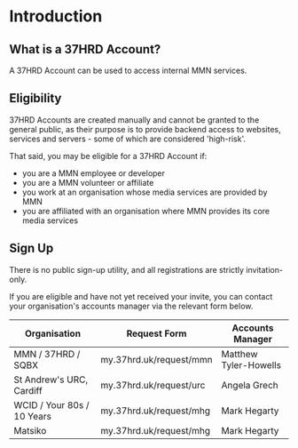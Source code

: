 # Introduction

## What is a 37HRD Account?
A 37HRD Account can be used to access internal MMN services.

## Eligibility
37HRD Accounts are created manually and cannot be granted to the general public, as their purpose is to provide backend access to websites, services and servers - some of which are considered 'high-risk'.

That said, you may be eligible for a 37HRD Account if:
- you are a MMN employee or developer
- you are a MMN volunteer or affiliate
- you work at an organisation whose media services are provided by MMN
- you are affiliated with an organisation where MMN provides its core media services

## Sign Up
There is no public sign-up utility, and all registrations are strictly invitation-only.

If you are eligible and have not yet received your invite, you can contact your organisation's accounts manager via the relevant form below.

|Organisation|Request Form|Accounts Manager|
|--|--|--|
|MMN / 37HRD / SQBX|my.37hrd.uk/request/mmn|Matthew Tyler-Howells|
|St Andrew's URC, Cardiff|my.37hrd.uk/request/urc|Angela Grech|
|WCID / Your 80s / 10 Years|my.37hrd.uk/request/mhg|Mark Hegarty|
|Matsiko|my.37hrd.uk/request/mhg|Mark Hegarty|
